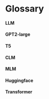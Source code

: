 # Glossary  

#### LLM  

#### GPT2-large  

#### T5

#### CLM  

#### MLM  

#### Huggingface  

#### Transformer
